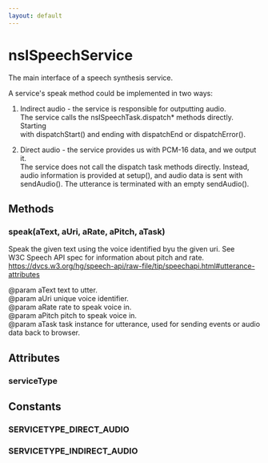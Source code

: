 ```yaml
---
layout: default
---
```


# nsISpeechService #
  
The main interface of a speech synthesis service.  
  
A service's speak method could be implemented in two ways:  
 1. Indirect audio - the service is responsible for outputting audio.  
   The service calls the nsISpeechTask.dispatch* methods directly. Starting  
   with dispatchStart() and ending with dispatchEnd or dispatchError().  
  
 2. Direct audio - the service provides us with PCM-16 data, and we output it.  
   The service does not call the dispatch task methods directly. Instead,  
   audio information is provided at setup(), and audio data is sent with  
   sendAudio(). The utterance is terminated with an empty sendAudio().  
  

## Methods ##

### speak(aText, aUri, aRate, aPitch, aTask) ###
  
Speak the given text using the voice identified byu the given uri. See  
W3C Speech API spec for information about pitch and rate.  
https://dvcs.w3.org/hg/speech-api/raw-file/tip/speechapi.html#utterance-attributes  
  
@param aText  text to utter.  
@param aUri   unique voice identifier.  
@param aRate  rate to speak voice in.  
@param aPitch pitch to speak voice in.  
@param aTask  task instance for utterance, used for sending events or audio  
                data back to browser.  
  

## Attributes ##

### serviceType ###

## Constants ##

### SERVICETYPE_DIRECT_AUDIO ###

### SERVICETYPE_INDIRECT_AUDIO ###
